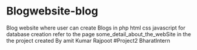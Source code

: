 # Blogwebsite-blog

Blog website where user can create Blogs in php html css javascript 
 for database creation refer to the page  some_detail_about_the_webSite in the the project 
created  By amit Kumar Rajpoot 
#Project2 BharatIntern
